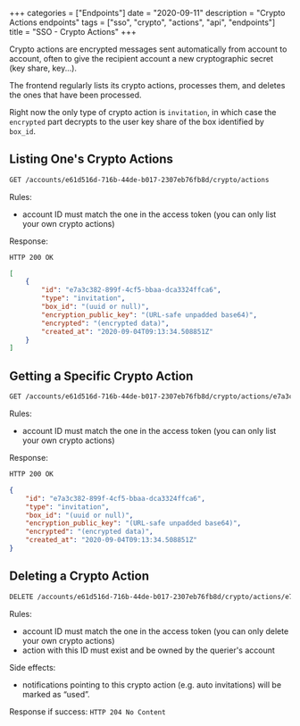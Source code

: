 +++
categories = ["Endpoints"]
date = "2020-09-11"
description = "Crypto Actions endpoints"
tags = ["sso", "crypto", "actions", "api", "endpoints"]
title = "SSO - Crypto Actions"
+++

Crypto actions are encrypted messages sent automatically from account to account,
often to give the recipient account a new cryptographic secret (key share, key...).

The frontend regularly lists its crypto actions,
processes them, and deletes the ones that have been processed.

Right now the only type of crypto action is `invitation`,
in which case the `encrypted` part decrypts to
the user key share of the box identified by `box_id`.

## Listing One's Crypto Actions

```bash
GET /accounts/e61d516d-716b-44de-b017-2307eb76fb8d/crypto/actions
```

Rules:

- account ID must match the one in the access token
  (you can only list your own crypto actions)

Response:

```bash
HTTP 200 OK
```
```json
[
    {
        "id": "e7a3c382-899f-4cf5-bbaa-dca3324ffca6",
        "type": "invitation",
        "box_id": "(uuid or null)",
        "encryption_public_key": "(URL-safe unpadded base64)",
        "encrypted": "(encrypted data)",
        "created_at": "2020-09-04T09:13:34.508851Z"
    }
]
```

## Getting a Specific Crypto Action

```bash
GET /accounts/e61d516d-716b-44de-b017-2307eb76fb8d/crypto/actions/e7a3c382-899f-4cf5-bbaa-dca3324ffca6
```

Rules:

- account ID must match the one in the access token
  (you can only list your own crypto actions)

Response:

```bash
HTTP 200 OK
```
```json
{
    "id": "e7a3c382-899f-4cf5-bbaa-dca3324ffca6",
    "type": "invitation",
    "box_id": "(uuid or null)",
    "encryption_public_key": "(URL-safe unpadded base64)",
    "encrypted": "(encrypted data)",
    "created_at": "2020-09-04T09:13:34.508851Z"
}
```

## Deleting a Crypto Action

```bash
DELETE /accounts/e61d516d-716b-44de-b017-2307eb76fb8d/crypto/actions/e7a3c382-899f-4cf5-bbaa-dca3324ffca6
```

Rules:

- account ID must match the one in the access token
  (you can only delete your own crypto actions)
- action with this ID must exist and be owned by the querier's account

Side effects:

- notifications pointing to this crypto action
  (e.g. auto invitations) will be marked as “used”.

Response if success: `HTTP 204 No Content`
